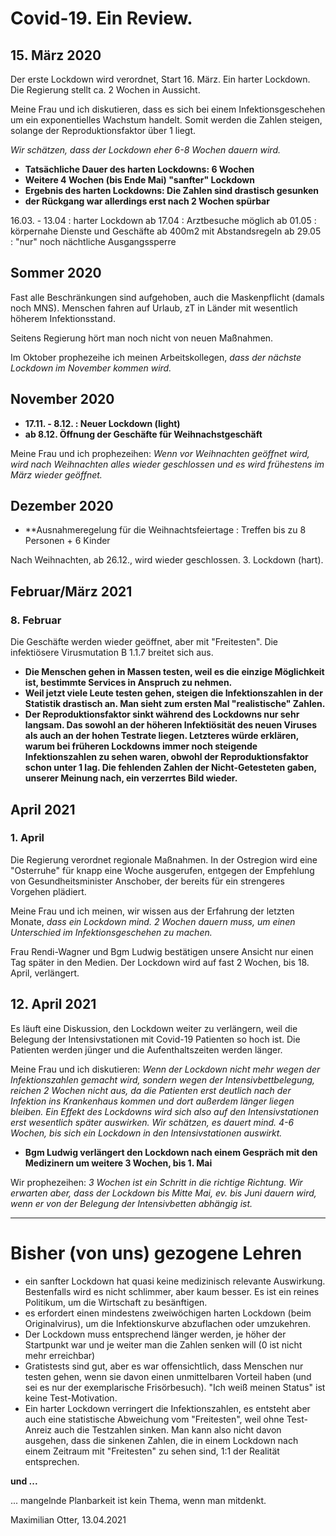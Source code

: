 # Covid-19. Ein Review.

## 15. März 2020

Der erste Lockdown wird verordnet, Start 16. März. Ein harter Lockdown. Die Regierung stellt ca. 2 Wochen in Aussicht.

Meine Frau und ich diskutieren, dass es sich bei einem Infektionsgeschehen um ein exponentielles Wachstum handelt. Somit werden die Zahlen steigen, solange der Reproduktionsfaktor über 1 liegt.

*Wir schätzen, dass der Lockdown eher 6-8 Wochen dauern wird.*

* **Tatsächliche Dauer des harten Lockdowns: 6 Wochen**
* **Weitere 4 Wochen (bis Ende Mai) "sanfter" Lockdown**
* **Ergebnis des harten Lockdowns: Die Zahlen sind drastisch gesunken**
* **der Rückgang war allerdings erst nach 2 Wochen spürbar**

16.03. - 13.04 : harter Lockdown
ab 17.04 : Arztbesuche möglich
ab 01.05 : körpernahe Dienste und Geschäfte ab 400m2 mit Abstandsregeln
ab 29.05 : "nur" noch nächtliche Ausgangssperre

## Sommer 2020

Fast alle Beschränkungen sind aufgehoben, auch die Maskenpflicht (damals noch MNS). Menschen fahren auf Urlaub, zT in Länder mit wesentlich höherem Infektionsstand.

Seitens Regierung hört man noch nicht von neuen Maßnahmen.

Im Oktober prophezeihe ich meinen Arbeitskollegen, *dass der nächste Lockdown im November kommen wird.*

## November 2020

* **17.11. - 8.12. : Neuer Lockdown (light)**
* **ab 8.12. Öffnung der Geschäfte für Weihnachstgeschäft**

Meine Frau und ich prophezeihen: *Wenn vor Weihnachten geöffnet wird, wird nach Weihnachten alles wieder geschlossen und es wird frühestens im März wieder geöffnet.*

## Dezember 2020

* **Ausnahmeregelung für die Weihnachtsfeiertage : Treffen bis zu 8 Personen + 6 Kinder

Nach Weihnachten, ab 26.12., wird wieder geschlossen. 3. Lockdown (hart).

## Februar/März 2021

### 8. Februar

Die Geschäfte werden wieder geöffnet, aber mit "Freitesten". Die infektiösere Virusmutation B 1.1.7 breitet sich aus.

* **Die Menschen gehen in Massen testen, weil es die einzige Möglichkeit ist, bestimmte Services in Anspruch zu nehmen.**
* **Weil jetzt viele Leute testen gehen, steigen die Infektionszahlen in der Statistik drastisch an. Man sieht zum ersten Mal "realistische" Zahlen.**
* **Der Reproduktionsfaktor sinkt während des Lockdowns nur sehr langsam. Das sowohl an der höheren Infektiösität des neuen Viruses als auch an der hohen Testrate liegen. Letzteres würde erklären, warum bei früheren Lockdowns immer noch steigende Infektionszahlen zu sehen waren, obwohl der Reproduktionsfaktor schon unter 1 lag. Die fehlenden Zahlen der Nicht-Getesteten gaben, unserer Meinung nach, ein verzerrtes Bild wieder.**

## April 2021

### 1. April

Die Regierung verordnet regionale Maßnahmen. In der Ostregion wird eine "Osterruhe" für knapp eine Woche ausgerufen, entgegen der Empfehlung von Gesundheitsminister Anschober, der bereits für ein strengeres Vorgehen plädiert.

Meine Frau und ich meinen, wir wissen aus der Erfahrung der letzten Monate, *dass ein Lockdown mind. 2 Wochen dauern muss, um einen Unterschied im Infektionsgeschehen zu machen.*

Frau Rendi-Wagner und Bgm Ludwig bestätigen unsere Ansicht nur einen Tag später in den Medien. Der Lockdown wird auf fast 2 Wochen, bis 18. April, verlängert.

## 12. April 2021

Es läuft eine Diskussion, den Lockdown weiter zu verlängern, weil die Belegung der Intensivstationen mit Covid-19 Patienten so hoch ist. Die Patienten werden jünger und die Aufenthaltszeiten werden länger.

Meine Frau und ich diskutieren: *Wenn der Lockdown nicht mehr wegen der Infektionszahlen gemacht wird, sondern wegen der Intensivbettbelegung, reichen 2 Wochen nicht aus, da die Patienten erst deutlich nach der Infektion ins Krankenhaus kommen und dort außerdem länger liegen bleiben. Ein Effekt des Lockdowns wird sich also auf den Intensivstationen erst wesentlich später auswirken. Wir schätzen, es dauert mind. 4-6 Wochen, bis sich ein Lockdown in den Intensivstationen auswirkt.*

* **Bgm Ludwig verlängert den Lockdown nach einem Gespräch mit den Medizinern um weitere 3 Wochen, bis 1. Mai**

Wir prophezeihen: *3 Wochen ist ein Schritt in die richtige Richtung. Wir erwarten aber, dass der Lockdown bis Mitte Mai, ev. bis Juni dauern wird, wenn er von der Belegung der Intensivbetten abhängig ist.*



---



# Bisher (von uns) gezogene Lehren

* ein sanfter Lockdown hat quasi keine medizinisch relevante Auswirkung. Bestenfalls wird es nicht schlimmer, aber kaum besser. Es ist ein reines Politikum, um die Wirtschaft zu besänftigen.
* es erfordert einen mindestens zweiwöchigen harten Lockdown (beim Originalvirus), um die Infektionskurve abzuflachen oder umzukehren.
* Der Lockdown muss entsprechend länger werden, je höher der Startpunkt war und je weiter man die Zahlen senken will (0 ist nicht mehr erreichbar)
* Gratistests sind gut, aber es war offensichtlich, dass Menschen nur testen gehen, wenn sie davon einen unmittelbaren Vorteil haben (und sei es nur der exemplarische Frisörbesuch). "Ich weiß meinen Status" ist keine Test-Motivation.
* Ein harter Lockdown verringert die Infektionszahlen, es entsteht aber auch eine statistische Abweichung vom "Freitesten", weil ohne Test-Anreiz auch die Testzahlen sinken. Man kann also nicht davon ausgehen, dass die sinkenen Zahlen, die in einem Lockdown nach einem Zeitraum mit "Freitesten" zu sehen sind, 1:1 der Realität entsprechen.

**und ...**

... mangelnde Planbarkeit ist kein Thema, wenn man mitdenkt.





Maximilian Otter, 13.04.2021
